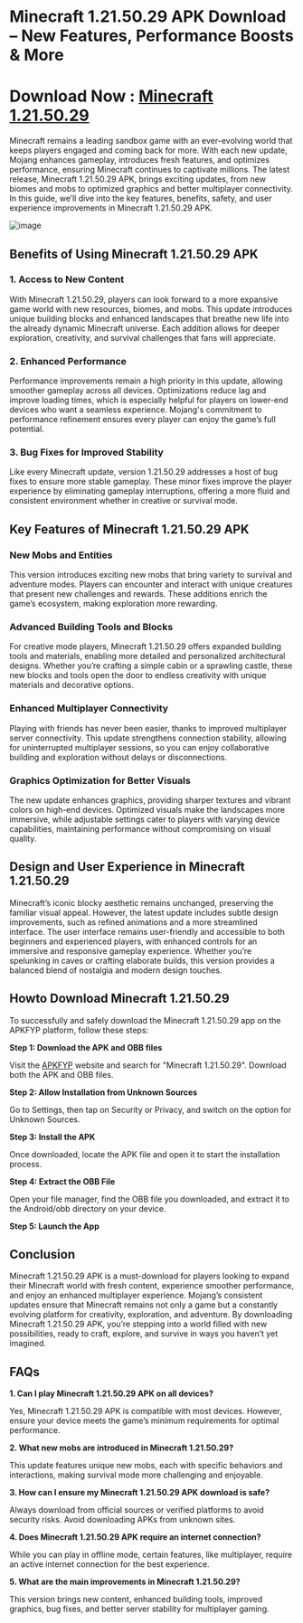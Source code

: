 # Minecraft 1.21.50.29 APK Download – New Features, Performance Boosts & More

# Download Now : [Minecraft 1.21.50.29](https://apkfyp.com/minecraft-1215029.html)

Minecraft remains a leading sandbox game with an ever-evolving world that keeps players engaged and coming back for more. With each new update, Mojang enhances gameplay, introduces fresh features, and optimizes performance, ensuring Minecraft continues to captivate millions. The latest release, Minecraft 1.21.50.29 APK, brings exciting updates, from new biomes and mobs to optimized graphics and better multiplayer connectivity. In this guide, we’ll dive into the key features, benefits, safety, and user experience improvements in Minecraft 1.21.50.29 APK.

![image](https://github.com/user-attachments/assets/8f022dda-0cf0-49b8-887e-b0e7d612c86a)

## Benefits of Using Minecraft 1.21.50.29 APK

### 1. Access to New Content

With Minecraft 1.21.50.29, players can look forward to a more expansive game world with new resources, biomes, and mobs. This update introduces unique building blocks and enhanced landscapes that breathe new life into the already dynamic Minecraft universe. Each addition allows for deeper exploration, creativity, and survival challenges that fans will appreciate.

### 2. Enhanced Performance

Performance improvements remain a high priority in this update, allowing smoother gameplay across all devices. Optimizations reduce lag and improve loading times, which is especially helpful for players on lower-end devices who want a seamless experience. Mojang's commitment to performance refinement ensures every player can enjoy the game’s full potential.

### 3. Bug Fixes for Improved Stability

Like every Minecraft update, version 1.21.50.29 addresses a host of bug fixes to ensure more stable gameplay. These minor fixes improve the player experience by eliminating gameplay interruptions, offering a more fluid and consistent environment whether in creative or survival mode.

## Key Features of Minecraft 1.21.50.29 APK

### New Mobs and Entities

This version introduces exciting new mobs that bring variety to survival and adventure modes. Players can encounter and interact with unique creatures that present new challenges and rewards. These additions enrich the game’s ecosystem, making exploration more rewarding.

### Advanced Building Tools and Blocks

For creative mode players, Minecraft 1.21.50.29 offers expanded building tools and materials, enabling more detailed and personalized architectural designs. Whether you’re crafting a simple cabin or a sprawling castle, these new blocks and tools open the door to endless creativity with unique materials and decorative options.

### Enhanced Multiplayer Connectivity

Playing with friends has never been easier, thanks to improved multiplayer server connectivity. This update strengthens connection stability, allowing for uninterrupted multiplayer sessions, so you can enjoy collaborative building and exploration without delays or disconnections.

### Graphics Optimization for Better Visuals

The new update enhances graphics, providing sharper textures and vibrant colors on high-end devices. Optimized visuals make the landscapes more immersive, while adjustable settings cater to players with varying device capabilities, maintaining performance without compromising on visual quality.

## Design and User Experience in Minecraft 1.21.50.29

Minecraft’s iconic blocky aesthetic remains unchanged, preserving the familiar visual appeal. However, the latest update includes subtle design improvements, such as refined animations and a more streamlined interface. The user interface remains user-friendly and accessible to both beginners and experienced players, with enhanced controls for an immersive and responsive gameplay experience. Whether you’re spelunking in caves or crafting elaborate builds, this version provides a balanced blend of nostalgia and modern design touches.

## Howto Download Minecraft 1.21.50.29

To successfully and safely download the Minecraft 1.21.50.29 app on the APKFYP platform, follow these steps:

**Step 1: Download the APK and OBB files**

Visit the [APKFYP](https://apkfyp.com/) website and search for "Minecraft 1.21.50.29". Download both the APK and OBB files.

**Step 2: Allow Installation from Unknown Sources** 

Go to Settings, then tap on Security or Privacy, and switch on the option for Unknown Sources.

**Step 3: Install the APK**

Once downloaded, locate the APK file and open it to start the installation process.

**Step 4: Extract the OBB File**

Open your file manager, find the OBB file you downloaded, and extract it to the Android/obb directory on your device.

**Step 5: Launch the App**

## Conclusion

Minecraft 1.21.50.29 APK is a must-download for players looking to expand their Minecraft world with fresh content, experience smoother performance, and enjoy an enhanced multiplayer experience. Mojang’s consistent updates ensure that Minecraft remains not only a game but a constantly evolving platform for creativity, exploration, and adventure. By downloading Minecraft 1.21.50.29 APK, you’re stepping into a world filled with new possibilities, ready to craft, explore, and survive in ways you haven’t yet imagined.

## FAQs

**1. Can I play Minecraft 1.21.50.29 APK on all devices?**

Yes, Minecraft 1.21.50.29 APK is compatible with most devices. However, ensure your device meets the game’s minimum requirements for optimal performance.

**2. What new mobs are introduced in Minecraft 1.21.50.29?**

This update features unique new mobs, each with specific behaviors and interactions, making survival mode more challenging and enjoyable.

**3. How can I ensure my Minecraft 1.21.50.29 APK download is safe?**

Always download from official sources or verified platforms to avoid security risks. Avoid downloading APKs from unknown sites.

**4. Does Minecraft 1.21.50.29 APK require an internet connection?**

While you can play in offline mode, certain features, like multiplayer, require an active internet connection for the best experience.

**5. What are the main improvements in Minecraft 1.21.50.29?**

This version brings new content, enhanced building tools, improved graphics, bug fixes, and better server stability for multiplayer gaming.
